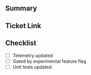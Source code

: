 <!-- Thank you for contributing a pull request! Here are a few tips to help you:

1. If this is your first contribution, make sure you've read the Contribution Checklist https://developers.mattermost.com/contribute/getting-started/contribution-checklist/
2. Read our blog post about "Submitting Great PRs" https://developers.mattermost.com/blog/2019-01-24-submitting-great-prs
3. Take a look at other repository-specific documentation at https://developers.mattermost.com/contribute/getting-started/

REMEMBER TO:
- Run `make i18n-extract` and commit changes to synchronize any new or removed messages
- Run `make check-style` to check for style errors (required for all pull requests)
- Run `make test` to ensure unit tests passed
-->

## Summary
<!--
A description of what this pull request does
-->

## Ticket Link
<!--
If this pull request addresses a Help Wanted ticket, please link the relevant GitHub issue, e.g.:

  Fixes: https://github.com/mattermost/mattermost-server/issues/XXXXX

Otherwise, link the Jira ticket.
-->

## Checklist
<!-- Check off items as they are completed. ~~Strike through~~ items if they don't apply -->
- [ ] Telemetry updated
- [ ] Gated by experimental feature flag
- [ ] Unit tests updated
